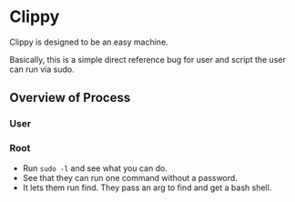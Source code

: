 # Clippy

Clippy is designed to be an easy machine.

Basically, this is a simple direct reference bug for user and script the user
can run via sudo.

## Overview of Process

### User

### Root

* Run `sudo -l` and see what you can do.
* See that they can run one command without a password.
* It lets them run find. They pass an arg to find and get a bash shell.
